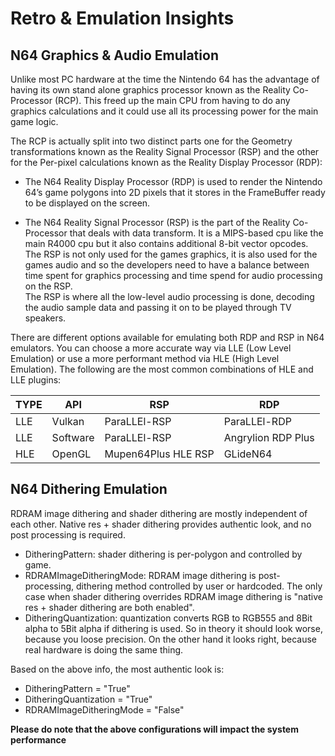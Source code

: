 # Retro & Emulation Insights

## N64 Graphics & Audio Emulation

Unlike most PC hardware at the time the Nintendo 64 has the advantage of having its own stand alone graphics processor known as the Reality Co-Processor (RCP). This freed up the main CPU from having to do any graphics calculations and it could use all its processing power for the main game logic.

The RCP is actually split into two distinct parts one for the Geometry transformations known as the Reality Signal Processor (RSP) and the other for the Per-pixel calculations known as the Reality Display Processor (RDP):

* The N64 Reality Display Processor (RDP) is used to render the Nintendo 64’s game polygons into 2D pixels that it stores in the FrameBuffer ready to be displayed on the screen.

* The N64 Reality Signal Processor (RSP) is the part of the Reality Co-Processor that deals with data transform. It is a MIPS-based cpu like the main R4000 cpu but it also contains additional 8-bit vector opcodes.</br>
The RSP is not only used for the games graphics, it is also used for the games audio and so the developers need to have a balance between time spent for graphics processing and time spend for audio processing on the RSP.</br>
The RSP is where all the low-level audio processing is done, decoding the audio sample data and passing it on to be played through TV speakers.

There are different options available for emulating both RDP and RSP in N64 emulators. You can choose a more accurate way via LLE (Low Level Emulation) or use a more performant method via HLE (High Level Emulation). The following are the most common combinations of HLE and LLE plugins:

| TYPE	    | API	    | RSP			        | RDP               |
| --------- | --------- | --------------------- | ----------------- |
| LLE	    | Vulkan	| ParaLLEl-RSP 		    | ParaLLEl-RDP      |
| LLE	    | Software	| ParaLLEl-RSP		    | Angrylion RDP Plus|
| HLE	    | OpenGL    | Mupen64Plus HLE RSP	| GLideN64          |

## N64 Dithering Emulation

RDRAM image dithering and shader dithering are mostly independent of each other.
Native res + shader dithering provides authentic look, and no post processing is required.

* DitheringPattern: shader dithering is per-polygon and controlled by game.
* RDRAMImageDitheringMode: RDRAM image dithering is post-processing, dithering method controlled by user or hardcoded.
The only case when shader dithering overrides RDRAM image dithering is "native res + shader dithering are both enabled".
* DitheringQuantization: quantization converts RGB to RGB555 and 8Bit alpha to 5Bit alpha if dithering is used. So in theory it should look worse, because you loose precision. On the other hand it looks right, because real hardware is doing the same thing.

Based on the above info, the most authentic look is:

* DitheringPattern = "True"
* DitheringQuantization = "True"
* RDRAMImageDitheringMode = "False"

**Please do note that the above configurations will impact the system performance**